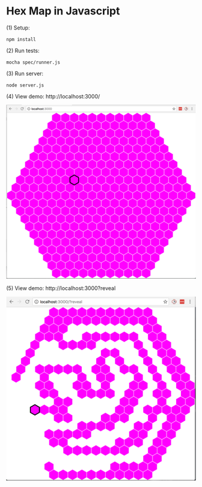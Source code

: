 Hex Map in Javascript
=====================

(1) Setup:
```
npm install
```

(2) Run tests:
```
mocha spec/runner.js
```

(3) Run server:
```
node server.js
```

(4) View demo: http://localhost:3000/

![Sample output](/sample/metaSample.png?raw=true "Sample output")

(5) View demo: http://localhost:3000?reveal

![Sample output](/sample/reveal.png?raw=true "Sample output")

